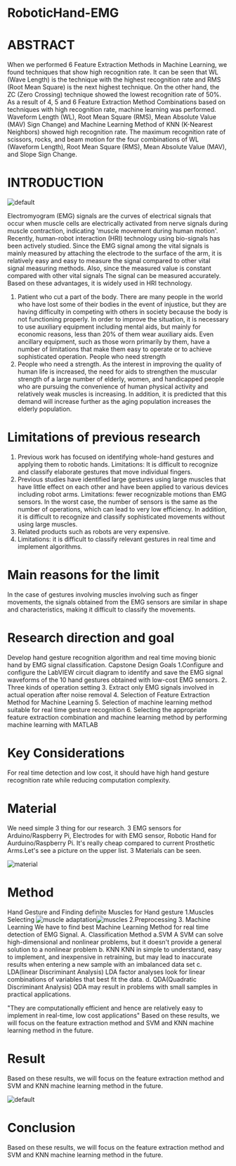 # RoboticHand-EMG
# ABSTRACT
When we performed 6 Feature Extraction Methods in Machine Learning, we found techniques that show high recognition rate. It can be seen that WL (Wave Length) is the technique with the highest recognition rate and RMS (Root Mean Square) is the next highest technique. On the other hand, the ZC (Zero Crossing) technique showed the lowest recognition rate of 50%. As a result of 4, 5 and 6 Feature Extraction Method Combinations based on techniques with high recognition rate, machine learning was performed. Waveform Length (WL), Root Mean Square (RMS), Mean Absolute Value (MAV) Sign Change) and Machine Learning Method of KNN (K-Nearest Neighbors) showed high recognition rate. The maximum recognition rate of scissors, rocks, and beam motion for the four combinations of WL (Waveform Length), Root Mean Square (RMS), Mean Absolute Value (MAV), and Slope Sign Change.

# INTRODUCTION
![default](https://user-images.githubusercontent.com/32018719/42020556-23d8a02e-7af3-11e8-8f51-8aed5f07ae7c.PNG)

 Electromyogram (EMG) signals are the curves of electrical signals that occur when muscle cells are electrically activated from nerve signals during muscle contraction, indicating 'muscle movement during human motion'. Recently, human-robot interaction (HRI) technology using bio-signals has been actively studied. Since the EMG signal among the vital signals is mainly measured by attaching the electrode to the surface of the arm, it is relatively easy and easy to measure the signal compared to other vital signal measuring methods. Also, since the measured value is constant compared with other vital signals The signal can be measured accurately. Based on these advantages, it is widely used in HRI technology. 

1. Patient who cut a part of the body.
 There are many people in the world who have lost some of their bodies in the event of injustice, but they are having difficulty in competing with others in society because the body is not functioning properly. In order to improve the situation, it is necessary to use auxiliary equipment including mental aids, but mainly for economic reasons, less than 20% of them wear auxiliary aids. Even ancillary equipment, such as those worn primarily by them, have a number of limitations that make them easy to operate or to achieve sophisticated operation. People who need strength
2. People who need a strength.
 As the interest in improving the quality of human life is increased, the need for aids to strengthen the muscular strength of a large number of elderly, women, and handicapped people who are pursuing the convenience of human physical activity and relatively weak muscles is increasing. In addition, it is predicted that this demand will increase further as the aging population increases the elderly population.

# Limitations of previous research 
1. Previous work has focused on identifying whole-hand gestures and applying them to robotic hands.  Limitations: It is difficult to recognize and classify elaborate gestures that move individual fingers. 
2. Previous studies have identified large gestures using large muscles that have little effect on each other and have been applied to various devices including robot arms. Limitations: fewer recognizable motions than EMG sensors. In the worst case, the number of sensors is the same as the number of operations, which can lead to very low efficiency. In addition, it is difficult to recognize and classify sophisticated movements without using large muscles. 
3. Related products such as robots are very expensive.
4. Limitations: it is difficult to classify relevant gestures in real time and implement algorithms. 
# Main reasons for the limit 
In the case of gestures involving muscles involving such as finger movements, the signals obtained from the EMG sensors are similar in shape and characteristics, making it difficult to classify the movements.

# Research direction and goal 
Develop hand gesture recognition algorithm and real time moving bionic hand by EMG signal classification.
Capstone Design Goals 
1.Configure and configure the LabVIEW circuit diagram to identify and save the EMG signal waveforms of the 10 hand gestures obtained with low-cost EMG sensors. 
2. Three kinds of operation setting 
3. Extract only EMG signals involved in actual operation after noise removal 
4. Selection of Feature Extraction Method for Machine Learning 
5. Selection of machine learning method suitable for real time gesture recognition 
6. Selecting the appropriate feature extraction combination and machine learning method by performing machine learning with MATLAB
# Key Considerations
For real time detection and low cost, it should have high hand gesture recognition rate while reducing computation complexity.
# Material
We need simple 3 thing for our research. 3 EMG sensors for Arduino/Raspberry Pi, Electrodes for with EMG sensor, Robotic Hand for Aurduino/Raspberry Pi. It's really cheap compared to current Prosthetic Arms.Let's see a picture on the upper list. 3 Materials can be seen.

![material](https://user-images.githubusercontent.com/32018719/42020431-d03823a4-7af2-11e8-80c1-5a3efe3fa51a.PNG)
# Method
Hand Gesture and Finding definite Muscles for Hand gesture
1.Muscles Selecting
 ![muscle adaptation](https://user-images.githubusercontent.com/32018719/42020685-87c7a2ba-7af3-11e8-8f13-6220d0b09fe6.PNG)![muscles](https://user-images.githubusercontent.com/32018719/42020627-63285a08-7af3-11e8-874a-a80dafb52b38.PNG)
2.Preprocessing
3. Machine Learning 
 We have to find best Machine Learning Method for real time detection of EMG Signal.
A. Classification Method
a.SVM
 A SVM can solve high-dimensional and nonlinear problems, but it doesn't provide a general solution to a nonlinear problem
b. KNN
 KNN in simple to understand, easy to implement, and inexpensive in retraining, but may lead to inaccurate results when entering a new sample with an imbalanced data set
c. LDA(linear Discriminant Analysis)
 LDA factor analyses look for linear combinations of variables that best fit the data.
d. QDA(Quadratic Discriminant Analysis)
 QDA may result in problems with small samples in practical applications.

"They are computationally efficient and hence are relatively easy to implement in real-time, low cost applications"
Based on these results, we will focus on the feature extraction method and SVM and KNN machine learning method in the future. 

# Result
Based on these results, we will focus on the feature extraction method and SVM and KNN machine learning method in the future. 

![default](https://user-images.githubusercontent.com/32018719/42019809-089a6100-7af1-11e8-903e-7d9c0eeb226e.PNG)
# Conclusion
Based on these results, we will focus on the feature extraction method and SVM and KNN machine learning method in the future. 
